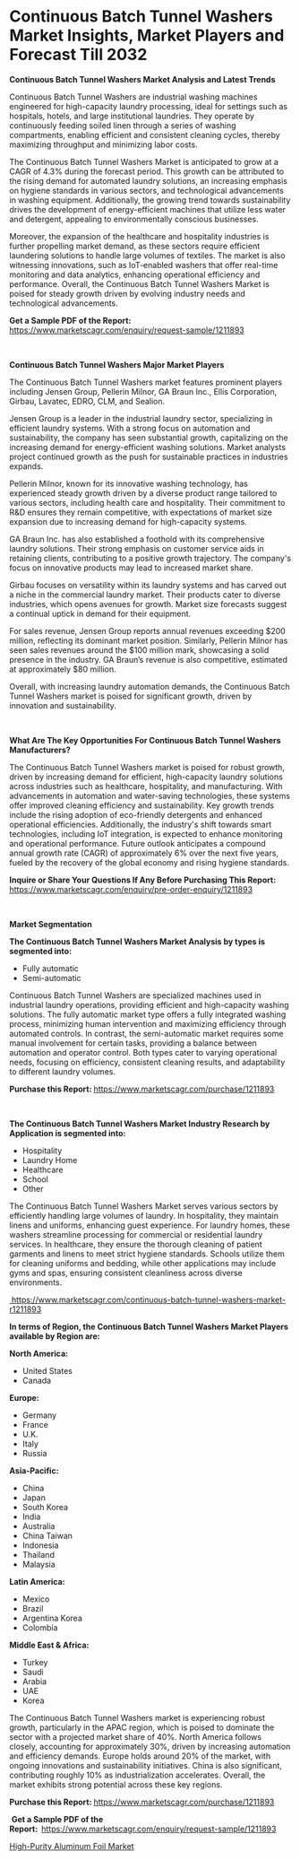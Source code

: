 <p><h1>Continuous Batch Tunnel Washers Market Insights, Market Players and Forecast Till 2032</h1></p><p><strong>Continuous Batch Tunnel Washers Market Analysis and Latest Trends</strong></p>
<p><p>Continuous Batch Tunnel Washers are industrial washing machines engineered for high-capacity laundry processing, ideal for settings such as hospitals, hotels, and large institutional laundries. They operate by continuously feeding soiled linen through a series of washing compartments, enabling efficient and consistent cleaning cycles, thereby maximizing throughput and minimizing labor costs.</p><p>The Continuous Batch Tunnel Washers Market is anticipated to grow at a CAGR of 4.3% during the forecast period. This growth can be attributed to the rising demand for automated laundry solutions, an increasing emphasis on hygiene standards in various sectors, and technological advancements in washing equipment. Additionally, the growing trend towards sustainability drives the development of energy-efficient machines that utilize less water and detergent, appealing to environmentally conscious businesses.</p><p>Moreover, the expansion of the healthcare and hospitality industries is further propelling market demand, as these sectors require efficient laundering solutions to handle large volumes of textiles. The market is also witnessing innovations, such as IoT-enabled washers that offer real-time monitoring and data analytics, enhancing operational efficiency and performance. Overall, the Continuous Batch Tunnel Washers Market is poised for steady growth driven by evolving industry needs and technological advancements.</p></p>
<p><strong>Get a Sample PDF of the Report:&nbsp;</strong> <a href="https://www.marketscagr.com/enquiry/request-sample/1211893?utm_campaign=3580&utm_medium=2&utm_source=Github&utm_content=ia&utm_term=24032025&utm_id=continuous-batch-tunnel-washers">https://www.marketscagr.com/enquiry/request-sample/1211893</a></p>
<p>&nbsp;</p>
<p><strong>Continuous Batch Tunnel Washers Major Market Players</strong></p>
<p><p>The Continuous Batch Tunnel Washers market features prominent players including Jensen Group, Pellerin Milnor, GA Braun Inc., Ellis Corporation, Girbau, Lavatec, EDRO, CLM, and Sealion. </p><p>Jensen Group is a leader in the industrial laundry sector, specializing in efficient laundry systems. With a strong focus on automation and sustainability, the company has seen substantial growth, capitalizing on the increasing demand for energy-efficient washing solutions. Market analysts project continued growth as the push for sustainable practices in industries expands.</p><p>Pellerin Milnor, known for its innovative washing technology, has experienced steady growth driven by a diverse product range tailored to various sectors, including health care and hospitality. Their commitment to R&D ensures they remain competitive, with expectations of market size expansion due to increasing demand for high-capacity systems.</p><p>GA Braun Inc. has also established a foothold with its comprehensive laundry solutions. Their strong emphasis on customer service aids in retaining clients, contributing to a positive growth trajectory. The company's focus on innovative products may lead to increased market share.</p><p>Girbau focuses on versatility within its laundry systems and has carved out a niche in the commercial laundry market. Their products cater to diverse industries, which opens avenues for growth. Market size forecasts suggest a continual uptick in demand for their equipment.</p><p>For sales revenue, Jensen Group reports annual revenues exceeding $200 million, reflecting its dominant market position. Similarly, Pellerin Milnor has seen sales revenues around the $100 million mark, showcasing a solid presence in the industry. GA Braun’s revenue is also competitive, estimated at approximately $80 million.</p><p>Overall, with increasing laundry automation demands, the Continuous Batch Tunnel Washers market is poised for significant growth, driven by innovation and sustainability.</p></p>
<p>&nbsp;</p>
<p><strong>What Are The Key Opportunities For Continuous Batch Tunnel Washers Manufacturers?</strong></p>
<p><p>The Continuous Batch Tunnel Washers market is poised for robust growth, driven by increasing demand for efficient, high-capacity laundry solutions across industries such as healthcare, hospitality, and manufacturing. With advancements in automation and water-saving technologies, these systems offer improved cleaning efficiency and sustainability. Key growth trends include the rising adoption of eco-friendly detergents and enhanced operational efficiencies. Additionally, the industry's shift towards smart technologies, including IoT integration, is expected to enhance monitoring and operational performance. Future outlook anticipates a compound annual growth rate (CAGR) of approximately 6% over the next five years, fueled by the recovery of the global economy and rising hygiene standards.</p></p>
<p><strong>Inquire or Share Your Questions If Any Before Purchasing This Report:</strong> <a href="https://www.marketscagr.com/enquiry/pre-order-enquiry/1211893?utm_campaign=3580&utm_medium=2&utm_source=Github&utm_content=ia&utm_term=24032025&utm_id=continuous-batch-tunnel-washers">https://www.marketscagr.com/enquiry/pre-order-enquiry/1211893</a></p>
<p>&nbsp;</p>
<p><strong>Market Segmentation</strong></p>
<p><strong>The Continuous Batch Tunnel Washers Market Analysis by types is segmented into:</strong></p>
<p><ul><li>Fully automatic</li><li>Semi-automatic</li></ul></p>
<p><p>Continuous Batch Tunnel Washers are specialized machines used in industrial laundry operations, providing efficient and high-capacity washing solutions. The fully automatic market type offers a fully integrated washing process, minimizing human intervention and maximizing efficiency through automated controls. In contrast, the semi-automatic market requires some manual involvement for certain tasks, providing a balance between automation and operator control. Both types cater to varying operational needs, focusing on efficiency, consistent cleaning results, and adaptability to different laundry volumes.</p></p>
<p><strong>Purchase this Report:&nbsp;</strong><a href="https://www.marketscagr.com/purchase/1211893?utm_campaign=3580&utm_medium=2&utm_source=Github&utm_content=ia&utm_term=24032025&utm_id=continuous-batch-tunnel-washers">https://www.marketscagr.com/purchase/1211893</a></p>
<p>&nbsp;</p>
<p><strong>The Continuous Batch Tunnel Washers Market Industry Research by Application is segmented into:</strong></p>
<p><ul><li>Hospitality</li><li>Laundry Home</li><li>Healthcare</li><li>School</li><li>Other</li></ul></p>
<p><p>The Continuous Batch Tunnel Washers Market serves various sectors by efficiently handling large volumes of laundry. In hospitality, they maintain linens and uniforms, enhancing guest experience. For laundry homes, these washers streamline processing for commercial or residential laundry services. In healthcare, they ensure the thorough cleaning of patient garments and linens to meet strict hygiene standards. Schools utilize them for cleaning uniforms and bedding, while other applications may include gyms and spas, ensuring consistent cleanliness across diverse environments.</p></p>
<p><a href="https://www.marketscagr.com/continuous-batch-tunnel-washers-market-r1211893?utm_campaign=3580&utm_medium=2&utm_source=Github&utm_content=ia&utm_term=24032025&utm_id=continuous-batch-tunnel-washers">&nbsp;https://www.marketscagr.com/continuous-batch-tunnel-washers-market-r1211893</a></p>
<p><strong>In terms of Region, the Continuous Batch Tunnel Washers Market Players available by Region are:</strong></p>
<p>
    <p> <strong> North America: </strong>
        <ul>
            <li>United States</li>
            <li>Canada</li>
        </ul>
        </p> 
    <p> <strong> Europe: </strong>
        <ul>
            <li>Germany</li>
            <li>France</li>
            <li>U.K.</li>
            <li>Italy</li>
            <li>Russia</li>
        </ul>
        </p> 
    <p> <strong> Asia-Pacific: </strong>
        <ul>
            <li>China</li>
            <li>Japan</li>
            <li>South Korea</li>
            <li>India</li>
            <li>Australia</li>
            <li>China Taiwan</li>
            <li>Indonesia</li>
            <li>Thailand</li>
            <li>Malaysia</li>
        </ul>
        </p> 
    <p> <strong> Latin America: </strong>
        <ul>
            <li>Mexico</li>
            <li>Brazil</li>
            <li>Argentina Korea</li>
            <li>Colombia</li>
        </ul>
        </p> 
    <p> <strong> Middle East & Africa: </strong>
        <ul>
            <li>Turkey</li>
            <li>Saudi</li>
            <li>Arabia</li>
            <li>UAE</li>
            <li>Korea</li>
        </ul>
    </p>
    </p>
<p><p>The Continuous Batch Tunnel Washers market is experiencing robust growth, particularly in the APAC region, which is poised to dominate the sector with a projected market share of 40%. North America follows closely, accounting for approximately 30%, driven by increasing automation and efficiency demands. Europe holds around 20% of the market, with ongoing innovations and sustainability initiatives. China is also significant, contributing roughly 10% as industrialization accelerates. Overall, the market exhibits strong potential across these key regions.</p></p>
<p><strong>Purchase this Report: </strong><a href="https://www.marketscagr.com/purchase/1211893?utm_campaign=3580&utm_medium=2&utm_source=Github&utm_content=ia&utm_term=24032025&utm_id=continuous-batch-tunnel-washers">https://www.marketscagr.com/purchase/1211893</a></p>
<p>&nbsp;<strong>Get a Sample PDF of the Report:&nbsp;&nbsp;</strong><a href="https://www.marketscagr.com/enquiry/request-sample/1211893?utm_campaign=3580&utm_medium=2&utm_source=Github&utm_content=ia&utm_term=24032025&utm_id=continuous-batch-tunnel-washers">https://www.marketscagr.com/enquiry/request-sample/1211893</a></p>
<p><strong></strong></p>
<p><p><a href="https://github.com/guneycigdem35/Market-Research-Report-List-5/blob/main/high-purity-aluminum-foil-market.md?utm_campaign=3580&utm_medium=2&utm_source=Github&utm_content=ia&utm_term=24032025&utm_id=continuous-batch-tunnel-washers">High-Purity Aluminum Foil Market</a></p></p>